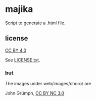 
# majika

Script to generate a .html file.


## license


[CC BY 4.0](https://creativecommons.org/licenses/by/4.0/)

See [LICENSE.txt](LICENSE.txt).

### but

The images under web/images/choro/ are

John Grümph, [CC BY NC 3.0](https://creativecommons.org/licenses/by-nc/3.0/fr/)

